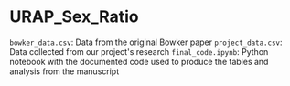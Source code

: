 # URAP_Sex_Ratio

`bowker_data.csv`: Data from the original Bowker paper
`project_data.csv`: Data collected from our project's research
`final_code.ipynb`: Python notebook with the documented code used to produce the tables and analysis from the manuscript

